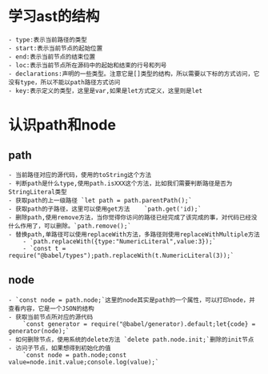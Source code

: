 # 学习ast的结构
    - type:表示当前路径的类型
    - start:表示当前节点的起始位置
    - end:表示当前节点的结束位置
    - loc:表示当前节点所在源码中的起始和结束的行号和列号
    - declarations:声明的一些类型。注意它是[]类型的结构，所以需要以下标的方式访问，它没有type，所以不能以path路径方式访问
    - key:表示定义的类型，这里是var,如果是let方式定义，这里则是let


# 认识path和node
## path    
    - 当前路径对应的源代码，使用的toString这个方法
    - 判断path是什么type,使用path.isXXX这个方法，比如我们需要判断路径是否为StringLiteral类型
    - 获取path的上一级路径 `let path = path.parentPath();`  
    - 获取path的子路径，这里可以使用get方法    `path.get('id);`
    - 删除path,使用remove方法，当你觉得你访问的路径已经完成了该完成的事，对代码已经没什么作用了，可以删除。`path.remove();`
    - 替换path,单路径可以使用replaceWith方法，多路径则使用replaceWithMultiple方法 
        - `path.replaceWith({type:"NumericLiteral",value:3});`
        - `const t = require("@babel/types");path.replaceWith(t.NumericLiteral(3));`

## node
    - `const node = path.node;`这里的node其实是path的一个属性，可以打印node，并查看内容，它是一个JSON的结构
    - 获取当前节点所对应的源代码
        `const generator = require("@babel/generator).default;let{code} = generator(node);`
    - 如何删除节点，使用系统的delete方法 `delete path.node.init;`删除的init节点
    - 访问子节点，如果想得到初始化的值
        `const node = path.node;const value=node.init.value;console.log(value);`

